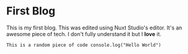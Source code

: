 # First Blog
This is my first blog. This was edited using Nuxt Studio's editor. It's an awesome piece of tech. I don't fully understand it but I **love** it.

`This is a random piece of code
console.log("Hello World")`